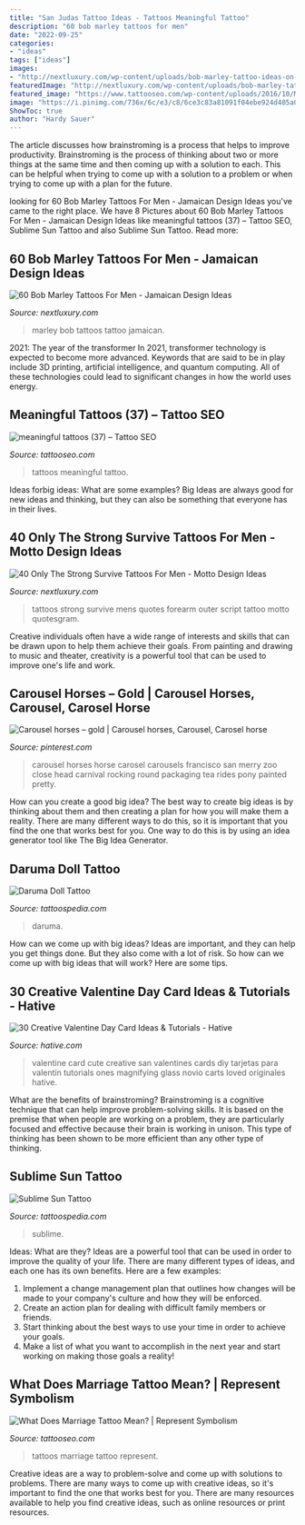 ```yaml
---
title: "San Judas Tattoo Ideas - Tattoos Meaningful Tattoo"
description: "60 bob marley tattoos for men"
date: "2022-09-25"
categories:
- "ideas"
tags: ["ideas"]
images:
- "http://nextluxury.com/wp-content/uploads/bob-marley-tattoo-ideas-on-guys-on-leg.jpg"
featuredImage: "http://nextluxury.com/wp-content/uploads/bob-marley-tattoo-ideas-on-guys-on-leg.jpg"
featured_image: "https://www.tattooseo.com/wp-content/uploads/2016/10/Marriage-Tattoos-8.jpg"
image: "https://i.pinimg.com/736x/6c/e3/c8/6ce3c83a81091f04ebe924d405a0aa92.jpg"
ShowToc: true
author: "Hardy Sauer"
---
```



The article discusses how brainstroming is a process that helps to improve productivity. Brainstroming is the process of thinking about two or more things at the same time and then coming up with a solution to each. This can be helpful when trying to come up with a solution to a problem or when trying to come up with a plan for the future.

	

		
looking for 60 Bob Marley Tattoos For Men - Jamaican Design Ideas you've came to the right place. We have 8 Pictures about 60 Bob Marley Tattoos For Men - Jamaican Design Ideas like meaningful tattoos (37) – Tattoo SEO, Sublime Sun Tattoo and also Sublime Sun Tattoo. Read more:
		
    
## 60 Bob Marley Tattoos For Men - Jamaican Design Ideas

<img loading=lazy src="http://nextluxury.com/wp-content/uploads/bob-marley-tattoo-ideas-on-guys-on-leg.jpg" onerror="this.onerror=null;this.src='https://tse2.mm.bing.net/th?id=OIP.ecJpUgyjweLK3_EGg1dD6gAAAA&amp;pid=15.1';" alt="60 Bob Marley Tattoos For Men - Jamaican Design Ideas">

_Source: nextluxury.com_

>marley bob tattoos tattoo jamaican. 

	

2021: The year of the transformer
In 2021, transformer technology is expected to become more advanced. Keywords that are said to be in play include 3D printing, artificial intelligence, and quantum computing. All of these technologies could lead to significant changes in how the world uses energy.

    
## Meaningful Tattoos (37) – Tattoo SEO

<img loading=lazy src="https://www.tattooseo.com/wp-content/uploads/2017/09/meaningful-tattoos-37.jpg" onerror="this.onerror=null;this.src='https://tse3.mm.bing.net/th?id=OIP.LLK0tmLTepqqnN6GixMdeQHaJ_&amp;pid=15.1';" alt="meaningful tattoos (37) – Tattoo SEO">

_Source: tattooseo.com_

>tattoos meaningful tattoo. 

	

Ideas forbig ideas: What are some examples?
Big Ideas are always good for new ideas and thinking, but they can also be something that everyone has in their lives.

    
## 40 Only The Strong Survive Tattoos For Men - Motto Design Ideas

<img loading=lazy src="http://nextluxury.com/wp-content/uploads/handwritten-script-only-the-strong-survive-mens-outer-forearm-tattoos.jpg" onerror="this.onerror=null;this.src='https://tse3.mm.bing.net/th?id=OIP.AYRdlcSj5KVZgTNM6WDiYwHaLH&amp;pid=15.1';" alt="40 Only The Strong Survive Tattoos For Men - Motto Design Ideas">

_Source: nextluxury.com_

>tattoos strong survive mens quotes forearm outer script tattoo motto quotesgram. 

	

Creative individuals often have a wide range of interests and skills that can be drawn upon to help them achieve their goals. From painting and drawing to music and theater, creativity is a powerful tool that can be used to improve one's life and work.

    
## Carousel Horses – Gold | Carousel Horses, Carousel, Carosel Horse

<img loading=lazy src="https://i.pinimg.com/736x/6c/e3/c8/6ce3c83a81091f04ebe924d405a0aa92.jpg" onerror="this.onerror=null;this.src='https://tse3.mm.bing.net/th?id=OIP.8vOWoXt6ZdYm5qo9Hsy4tQAAAA&amp;pid=15.1';" alt="Carousel horses – gold | Carousel horses, Carousel, Carosel horse">

_Source: pinterest.com_

>carousel horses horse carosel carousels francisco san merry zoo close head carnival rocking round packaging tea rides pony painted pretty. 

	

How can you create a good big idea?
The best way to create big ideas is by thinking about them and then creating a plan for how you will make them a reality. There are many different ways to do this, so it is important that you find the one that works best for you. One way to do this is by using an idea generator tool like The Big Idea Generator.

    
## Daruma Doll Tattoo

<img loading=lazy src="https://tattoospedia.com/wp-content/uploads/2016/03/Daruma-Doll-Tattoo-1077.jpg" onerror="this.onerror=null;this.src='https://tse3.mm.bing.net/th?id=OIP.Be1z4E76ZKz-11YKq5jmmQHaFj&amp;pid=15.1';" alt="Daruma Doll Tattoo">

_Source: tattoospedia.com_

>daruma. 

	

How can we come up with big ideas?
Ideas are important, and they can help you get things done. But they also come with a lot of risk. So how can we come up with big ideas that will work? Here are some tips.

    
## 30 Creative Valentine Day Card Ideas &amp; Tutorials - Hative

<img loading=lazy src="http://hative.com/wp-content/uploads/2014/10/valentine-card-ideas/4-valentine-card-ideas.jpg" onerror="this.onerror=null;this.src='https://tse3.mm.bing.net/th?id=OIP.k3zPj36sWpYEEpkvcXi_aAHaJ4&amp;pid=15.1';" alt="30 Creative Valentine Day Card Ideas &amp; Tutorials - Hative">

_Source: hative.com_

>valentine card cute creative san valentines cards diy tarjetas para valentín tutorials ones magnifying glass novio carts loved originales hative. 

	

What are the benefits of brainstroming?
Brainstroming is a cognitive technique that can help improve problem-solving skills. It is based on the premise that when people are working on a problem, they are particularly focused and effective because their brain is working in unison. This type of thinking has been shown to be more efficient than any other type of thinking.

    
## Sublime Sun Tattoo

<img loading=lazy src="https://tattoospedia.com/wp-content/uploads/2016/03/Sublime-Sun-Tattoo-504.jpg" onerror="this.onerror=null;this.src='https://tse4.mm.bing.net/th?id=OIP.O8SZ29m-sZ-Q_RVTK02yAgHaFj&amp;pid=15.1';" alt="Sublime Sun Tattoo">

_Source: tattoospedia.com_

>sublime. 

	

Ideas: What are they?
Ideas are a powerful tool that can be used in order to improve the quality of your life. There are many different types of ideas, and each one has its own benefits. Here are a few examples: 
1. Implement a change management plan that outlines how changes will be made to your company's culture and how they will be enforced. 
2. Create an action plan for dealing with difficult family members or friends. 
3. Start thinking about the best ways to use your time in order to achieve your goals. 
4. Make a list of what you want to accomplish in the next year and start working on making those goals a reality!

    
## What Does Marriage Tattoo Mean? | Represent Symbolism

<img loading=lazy src="https://www.tattooseo.com/wp-content/uploads/2016/10/Marriage-Tattoos-8.jpg" onerror="this.onerror=null;this.src='https://tse3.mm.bing.net/th?id=OIP.q669zU4aBPi35COE_NTS5gAAAA&amp;pid=15.1';" alt="What Does Marriage Tattoo Mean? | Represent Symbolism">

_Source: tattooseo.com_

>tattoos marriage tattoo represent. 

	

Creative ideas are a way to problem-solve and come up with solutions to problems. There are many ways to come up with creative ideas, so it's important to find the one that works best for you. There are many resources available to help you find creative ideas, such as online resources or print resources.

